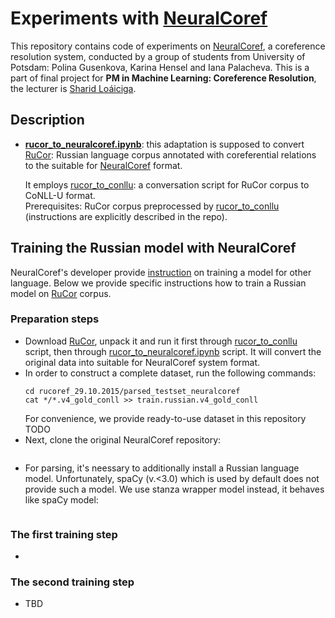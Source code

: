 # Experiments with [NeuralCoref](https://github.com/huggingface/neuralcoref)

This repository contains code of experiments on [NeuralCoref](https://github.com/huggingface/neuralcoref), a coreference resolution system, conducted by a group of students from University of Potsdam: Polina Gusenkova, Karina Hensel and Iana Palacheva. This is a part of final project for **PM in Machine Learning: Coreference Resolution**, the lecturer is [Sharid Loáiciga](https://sites.google.com/site/loaicigasharid/).


## Description
* **[rucor_to_neuralcoref.ipynb](https://github.com/YanaPalacheva/experiments_neuralcoref/blob/master/rucor_to_neuralcoref.ipynb)**: this adaptation is supposed to     convert [RuCor](http://rucoref.maimbava.net/): Russian language corpus annotated with coreferential relations to the suitable for [NeuralCoref](https://github.com/huggingface/neuralcoref) format.

  It employs [rucor_to_conllu](https://github.com/fostroll/rucor_to_conllu): a conversation script for RuCor corpus to CoNLL-U format.  
  Prerequisites: RuCor corpus preprocessed by [rucor_to_conllu](https://github.com/fostroll/rucor_to_conllu) (instructions are explicitly described in the repo).  

## Training the Russian model with NeuralCoref

NeuralCoref's developer provide [instruction](https://github.com/YanaPalacheva/neuralcoref/blob/master/neuralcoref/train/training.md) on training a model for other language. Below we provide specific instructions how to train a Russian model on [RuCor](http://rucoref.maimbava.net/) corpus.

### Preparation steps
- Download [RuCor](http://rucoref.maimbava.net/), unpack it and run it first through [rucor_to_conllu](https://github.com/fostroll/rucor_to_conllu) script, then through [rucor_to_neuralcoref.ipynb](https://github.com/YanaPalacheva/experiments_neuralcoref/blob/master/rucor_to_neuralcoref.ipynb) script. It will convert the original data into suitable for NeuralCoref system format.
- In order to construct a complete dataset, run the following commands:
   ~~~~  
   cd rucoref_29.10.2015/parsed_testset_neuralcoref
   cat */*.v4_gold_conll >> train.russian.v4_gold_conll
   ~~~~  
   For convenience, we provide ready-to-use dataset in this repository TODO
- Next, clone the original NeuralCoref repository:
   ~~~~
   ~~~~
- For parsing, it's neessary to additionally install a Russian language model. Unfortunately, spaCy (v.<3.0) which is used by default does not provide such a model. 
We use stanza wrapper model instead, it behaves like spaCy model:
   ~~~~
   ~~~~
### The first training step
-
### The second training step
- TBD
